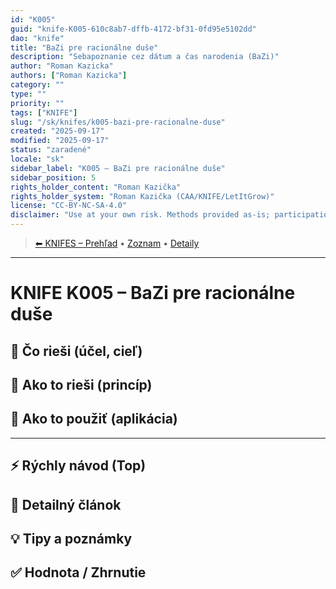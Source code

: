```yaml
---
id: "K005"
guid: "knife-K005-610c8ab7-dffb-4172-bf31-0fd95e5102dd"
dao: "knife"
title: "BaZi pre racionálne duše"
description: "Sebapoznanie cez dátum a čas narodenia (BaZi)"
author: "Roman Kazicka"
authors: ["Roman Kazicka"]
category: ""
type: ""
priority: ""
tags: ["KNIFE"]
slug: "/sk/knifes/k005-bazi-pre-racionalne-duse"
created: "2025-09-17"
modified: "2025-09-17"
status: "zaradené"
locale: "sk"
sidebar_label: "K005 – BaZi pre racionálne duše"
sidebar_position: 5
rights_holder_content: "Roman Kazička"
rights_holder_system: "Roman Kazička (CAA/KNIFE/LetItGrow)"
license: "CC-BY-NC-SA-4.0"
disclaimer: "Use at your own risk. Methods provided as-is; participation is voluntary and context-aware."
---
```

<!-- body:start -->

<!-- nav:knifes -->
> [⬅ KNIFES – Prehľad](../overview.md) • [Zoznam](../KNIFE_Overview_List.md) • [Detaily](../KNIFE_Overview_Details.md)
---
# KNIFE K005 – BaZi pre racionálne duše

## 🎯 Čo rieši (účel, cieľ)

## 🧩 Ako to rieši (princíp)

## 🧪 Ako to použiť (aplikácia)

---

## ⚡ Rýchly návod (Top)

## 📜 Detailný článok

## 💡 Tipy a poznámky

## ✅ Hodnota / Zhrnutie
 